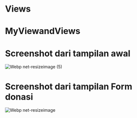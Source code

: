 # Views
# MyViewandViews

# Screenshot dari tampilan awal 
![Webp net-resizeimage (5)](https://user-images.githubusercontent.com/43690617/66814939-a031df80-ef61-11e9-914b-b851e0cb0e1e.jpg)


# Screenshot dari tampilan Form donasi
![Webp net-resizeimage](https://user-images.githubusercontent.com/43690617/66814285-8c39ae00-ef60-11e9-8650-e41a9ba75c4f.jpg)





